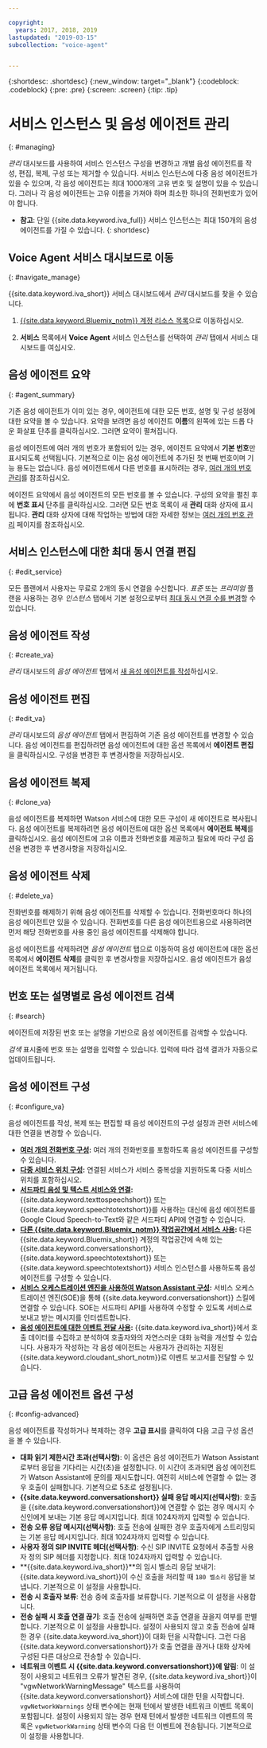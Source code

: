 ```yaml
---

copyright:
  years: 2017, 2018, 2019
lastupdated: "2019-03-15"
subcollection: "voice-agent"


---
```


{:shortdesc: .shortdesc}
{:new_window: target="_blank"}
{:codeblock: .codeblock}
{:pre: .pre}
{:screen: .screen}
{:tip: .tip}


# 서비스 인스턴스 및 음성 에이전트 관리
{: #managing}

_관리_ 대시보드를 사용하여 서비스 인스턴스 구성을 변경하고 개별 음성 에이전트를 작성, 편집, 복제, 구성 또는 제거할 수 있습니다. 서비스 인스턴스에 다중 음성 에이전트가 있을 수 있으며, 각 음성 에이전트는 최대 1000개의 고유 번호 및 설명이 있을 수 있습니다. 그러나 각 음성 에이전트는 고유 이름을 가져야 하며 최소한 하나의 전화번호가 있어야 합니다.

* **참고**: 단일 {{site.data.keyword.iva_full}} 서비스 인스턴스는 최대 150개의 음성 에이전트를 가질 수 있습니다.
{: shortdesc}

## Voice Agent 서비스 대시보드로 이동
{: #navigate_manage}

{{site.data.keyword.iva_short}} 서비스 대시보드에서 _관리_ 대시보드를 찾을 수 있습니다.

1. [{{site.data.keyword.Bluemix_notm}} 계정 리소스 목록](https://cloud.ibm.com/resources)으로 이동하십시오.

1. **서비스** 목록에서 **Voice Agent** 서비스 인스턴스를 선택하여 _관리_ 탭에서 서비스 대시보드를 여십시오.

## 음성 에이전트 요약
{: #agent_summary}

기존 음성 에이전트가 이미 있는 경우, 에이전트에 대한 모든 번호, 설명 및 구성 설정에 대한 요약을 볼 수 있습니다. 요약을 보려면 음성 에이전트 **이름**의 왼쪽에 있는 드롭 다운 화살표 단추를 클릭하십시오. 그러면 요약이 펼쳐집니다.

음성 에이전트에 여러 개의 번호가 포함되어 있는 경우, 에이전트 요약에서 **기본 번호**만 표시되도록 선택됩니다. 기본적으로 이는 음성 에이전트에 추가된 첫 번째 번호이며 기능 용도는 없습니다. 음성 에이전트에서 다른 번호를 표시하려는 경우, [여러 개의 번호 관리](/docs/services/voice-agent?topic=voice-agent-multi_num#primary_num)를 참조하십시오.

에이전트 요약에서 음성 에이전트의 모든 번호를 볼 수 있습니다. 구성의 요약을 펼친 후에 **번호 표시** 단추를 클릭하십시오. 그러면 모든 번호 목록이 새 **관리** 대화 상자에 표시됩니다. **관리** 대화 상자에 대해 작업하는 방법에 대한 자세한 정보는 [여러 개의 번호 관리](/docs/services/voice-agent?topic=voice-agent-multi_num) 페이지를 참조하십시오.

## 서비스 인스턴스에 대한 최대 동시 연결 편집
{: #edit_service}

모든 플랜에서 사용자는 무료로 2개의 동시 연결을 수신합니다. _표준_ 또는 _프리미엄_ 플랜을 사용하는 경우 _인스턴스_ 탭에서 기본 설정으로부터 [최대 동시 연결 수를 변경](/docs/services/voice-agent?topic=voice-agent-edit_concurrency)할 수 있습니다.

## 음성 에이전트 작성
{: #create_va}

_관리_ 대시보드의 _음성 에이전트_ 탭에서 [새 음성 에이전트를 작성](/docs/services/voice-agent?topic=voice-agent-config_instance)하십시오.

## 음성 에이전트 편집
{: #edit_va}

_관리_ 대시보드의 _음성 에이전트_ 탭에서 편집하여 기존 음성 에이전트를 변경할 수 있습니다. 음성 에이전트를 편집하려면 음성 에이전트에 대한 옵션 목록에서 **에이전트 편집**을 클릭하십시오. 구성을 변경한 후 변경사항을 저장하십시오.

## 음성 에이전트 복제
{: #clone_va}

음성 에이전트를 복제하면 Watson 서비스에 대한 모든 구성이 새 에이전트로 복사됩니다. 음성 에이전트를 복제하려면 음성 에이전트에 대한 옵션 목록에서 **에이전트 복제**를 클릭하십시오. 음성 에이전트에 고유 이름과 전화번호를 제공하고 필요에 따라 구성 옵션을 변경한 후 변경사항을 저장하십시오.

## 음성 에이전트 삭제
{: #delete_va}

전화번호를 해제하기 위해 음성 에이전트를 삭제할 수 있습니다. 전화번호마다 하나의 음성 에이전트만 있을 수 있습니다. 전화번호를 다른 음성 에이전트용으로 사용하려면 먼저 해당 전화번호를 사용 중인 음성 에이전트를 삭제해야 합니다.

음성 에이전트를 삭제하려면 _음성 에이전트_ 탭으로 이동하여 음성 에이전트에 대한 옵션 목록에서 **에이전트 삭제**를 클릭한 후 변경사항을 저장하십시오. 음성 에이전트가 음성 에이전트 목록에서 제거됩니다.

## 번호 또는 설명별로 음성 에이전트 검색
{: #search}

에이전트에 저장된 번호 또는 설명을 기반으로 음성 에이전트를 검색할 수 있습니다.

_검색_ 표시줄에 번호 또는 설명을 입력할 수 있습니다. 입력에 따라 검색 결과가 자동으로 업데이트됩니다.  

## 음성 에이전트 구성
{: #configure_va}

음성 에이전트를 작성, 복제 또는 편집할 때 음성 에이전트의 구성 설정과 관련 서비스에 대한 연결을 변경할 수 있습니다.

* **[여러 개의 전화번호 구성](/docs/services/voice-agent?topic=voice-agent-multi_num):** 여러 개의 전화번호를 포함하도록 음성 에이전트를 구성할 수 있습니다.
* **[다중 서비스 위치 구성](/docs/services/voice-agent?topic=voice-agent-disaster-recovery):** 연결된 서비스가 서비스 중복성을 지원하도록 다중 서비스 위치를 포함하십시오.
* **[서드파티 음성 및 텍스트 서비스와 연결](/docs/services/voice-agent?topic=voice-agent-third-party):** {{site.data.keyword.texttospeechshort}} 또는 {{site.data.keyword.speechtotextshort}}를 사용하는 대신에 음성 에이전트를 Google Cloud Speech-to-Text와 같은 서드파티 API에 연결할 수 있습니다.
* **[다른 {{site.data.keyword.Bluemix_notm}} 작업공간에서 서비스 사용](/docs/services/voice-agent?topic=voice-agent-other_service):** 다른 {{site.data.keyword.Bluemix_short}} 계정의 작업공간에 속해 있는 {{site.data.keyword.conversationshort}}, {{site.data.keyword.speechtotextshort}} 또는 {{site.data.keyword.speechtotextshort}} 서비스 인스턴스를 사용하도록 음성 에이전트를 구성할 수 있습니다.
* **[서비스 오케스트레이션 엔진을 사용하여 Watson Assistant 구성](/docs/services/voice-agent?topic=voice-agent-conversation_va):** 서비스 오케스트레이션 엔진(SOE)을 통해 {{site.data.keyword.conversationshort}} 스킬에 연결할 수 있습니다. SOE는 서드파티 API를 사용하여 수정할 수 있도록 서비스로 보내고 받는 메시지를 인터셉트합니다.
* **[음성 에이전트에 대한 이벤트 전달 사용](/docs/services/voice-agent?topic=voice-agent-event_forwarding):** {{site.data.keyword.iva_short}}에서 호출 데이터를 수집하고 분석하여 호출자와의 자연스러운 대화 능력을 개선할 수 있습니다. 사용자가 작성하는 각 음성 에이전트는 사용자가 관리하는 지정된 {{site.data.keyword.cloudant_short_notm}}로 이벤트 보고서를 전달할 수 있습니다.

## 고급 음성 에이전트 옵션 구성
{: #config-advanced}

음성 에이전트를 작성하거나 복제하는 경우 **고급 표시**를 클릭하여 다음 고급 구성 옵션을 볼 수 있습니다.

* **대화 읽기 제한시간 초과(선택사항)**: 이 옵션은 음성 에이전트가 Watson Assistant로부터 응답을 기다리는 시간(초)을 설정합니다. 이 시간이 초과되면 음성 에이전트가 Watson Assistant에 문의를 재시도합니다. 여전히 서비스에 연결할 수 없는 경우 호출이 실패합니다. 기본적으로 5초로 설정됩니다.
* **{{site.data.keyword.conversationshort}} 실패 응답 메시지(선택사항)**: 호출을 {{site.data.keyword.conversationshort}}에 연결할 수 없는 경우 메시지 수신인에게 보내는 기본 응답 메시지입니다. 최대 1024자까지 입력할 수 있습니다.
* **전송 오류 응답 메시지(선택사항)**: 호출 전송에 실패한 경우 호출자에게 스트리밍되는 기본 응답 메시지입니다. 최대 1024자까지 입력할 수 있습니다.
* **사용자 정의 SIP INVITE 헤더(선택사항)**: 수신 SIP INVITE 요청에서 추출할 사용자 정의 SIP 헤더를 지정합니다. 최대 1024자까지 입력할 수 있습니다.
* **{{site.data.keyword.iva_short}}**의 임시 벨소리 응답 보내기: {{site.data.keyword.iva_short}}이 수신 호출을 처리할 때 `180 벨소리` 응답을 보냅니다. 기본적으로 이 설정을 사용합니다.
* **전송 시 호출자 보류**: 전송 중에 호출자를 보류합니다. 기본적으로 이 설정을 사용합니다.
* **전송 실패 시 호출 연결 끊기**: 호출 전송에 실패하면 호출 연결을 끊을지 여부를 판별합니다.  기본적으로 이 설정을 사용합니다. 설정이 사용되지 않고 호출 전송에 실패한 경우 {{site.data.keyword.iva_short}}이 대화 턴을 시작합니다. 그런 다음 {{site.data.keyword.conversationshort}}가 호출 연결을 끊거나 대화 상자에 구성된 다른 대상으로 전송할 수 있습니다.
* **네트워크 이벤트 시 {{site.data.keyword.conversationshort}}에 알림**: 이 설정이 사용되고 네트워크 오류가 발견된 경우, {{site.data.keyword.iva_short}}이 "vgwNetworkWarningMessage" 텍스트를 사용하여 {{site.data.keyword.conversationshort}} 서비스에 대한 턴을 시작합니다. `vgwNetworkWarnings` 상태 변수에는 현재 턴에서 발생한 네트워크 이벤트 목록이 포함됩니다. 설정이 사용되지 않는 경우 현재 턴에서 발생한 네트워크 이벤트의 목록은 `vgwNetworkWarning` 상태 변수의 다음 턴 이벤트에 전송됩니다. 기본적으로 이 설정을 사용합니다.
